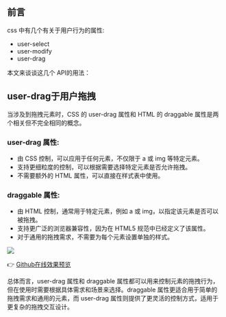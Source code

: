 ## 前言

css 中有几个有关于用户行为的属性:

- user-select
- user-modify
- user-drag

本文来谈谈这几个 API的用法： 

## user-drag于用户拖拽

当涉及到拖拽元素时，CSS 的 user-drag 属性和 HTML 的 draggable 属性是两个相关但不完全相同的概念。

### user-drag 属性:
- 由 CSS 控制，可以应用于任何元素，不仅限于 a 或 img 等特定元素。
- 支持更细粒度的控制，可以根据需要选择特定元素是否允许拖拽。
- 不需要额外的 HTML 属性，可以直接在样式表中使用。
###  draggable 属性:
- 由 HTML 控制，通常用于特定元素，例如 a 或 img，以指定该元素是否可以被拖拽。
- 支持更广泛的浏览器兼容性，因为在 HTML5 规范中已经定义了该属性。
- 对于通用的拖拽需求，不需要为每个元素设置单独的样式。

![](https://cdn.jsdelivr.net/gh/chenxiaoyao6228/cloudimg@main/2023/user-drag.png)

👉 [Github在线效果预览](https://chenxiaoyao6228.github.io/html-preview/?https://github.com/chenxiaoyao6228/fe-notes/blob/main/HTML_CSS/_demo/user-xx/user-drag.html)

总体而言，user-drag 属性和 draggable 属性都可以用来控制元素的拖拽行为，但在使用时需要根据具体需求和场景来选择。draggable 属性更适合用于简单的拖拽需求和通用的元素，而 user-drag 属性则提供了更灵活的控制方式，适用于更复杂的拖拽交互设计。
